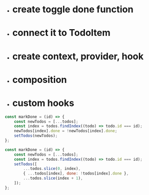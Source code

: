-   # create toggle done function
-   # connect it to TodoItem
-   # create context, provider, hook
-   # composition
-   # custom hooks

```jsx
const markDone = (id) => {
    const newTodos = [...todos];
    const index = todos.findIndex((todo) => todo.id === id);
    newTodos[index].done = !newTodos[index].done;
    setTodos(newTodos);
};

const markDone = (id) => {
    const newTodos = [...todos];
    const index = todos.findIndex((todo) => todo.id === id);
    setTodos([
        ...todos.slice(0, index),
        { ...todos[index], done: !todos[index].done },
        ...todos.slice(index + 1),
    ]);
};
```
